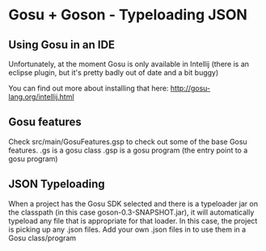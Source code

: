 # Gosu + Goson - Typeloading JSON

## Using Gosu in an IDE

Unfortunately, at the moment Gosu is only available in Intellij (there is an eclipse plugin, but it's pretty badly out
of date and a bit buggy)

You can find out more about installing that here: http://gosu-lang.org/intellij.html

## Gosu features

Check src/main/GosuFeatures.gsp to check out some of the base Gosu features.
.gs is a gosu class
.gsp is a gosu program (the entry point to a gosu program)

## JSON Typeloading

When a project has the Gosu SDK selected and there is a typeloader jar on the classpath (in this case
goson-0.3-SNAPSHOT.jar), it will automatically typeload any file that is appropriate for that loader. In this case,
the project is picking up any .json files. Add your own .json files in to use them in a Gosu class/program